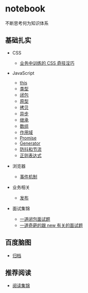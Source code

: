 # notebook
不断思考何为知识体系

## 基础扎实
* CSS
  * [业务中训练的 CSS 奇技淫巧](/CSS/业务中训练的CSS奇技淫巧.md)

* JavaScript
  * [this](/JavaScript/this.md)
  * [类型](/JavaScript/类型.md)
  * [闭包](/JavaScript/闭包.md)
  * [原型](/JavaScript/原型.md)
  * [拷贝](/JavaScript/拷贝.md)
  * [异步](/JavaScript/异步.md)
  * [继承](/JavaScript/继承.md)
  * [数组](/JavaScript/数组.md)
  * [作用域](/JavaScript/作用域.md)
  * [Promise](/JavaScript/Promise.md)
  * [Generator](/JavaScript/Generator.md)
  * [防抖和节流](/JavaScript/防抖和节流.md)
  * [正则表达式](/JavaScript/正则表达式.md)

* 浏览器
  * [事件机制](/browser/事件机制.md)

* 业务相关
  * [发布](/business/发布.md)

* 面试集锦
  * [一道闭包面试题](/interview/一道闭包面试题.md)
  * [一道奇葩的跟 new 有关的面试题](/interview/一道奇葩的跟new有关的面试题.md)

## 百度脑图
* [归档](http://naotu.baidu.com/file/6084a7cf12c67a46a7a97e62f09151ea?token=441944774bc5f437)

## 推荐阅读
* [阅读集锦](/other/README.md)
